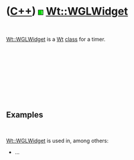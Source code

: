 



 

 

 

 

 

([C++](Cpp.md)) ![Wt](PicWt.png) [Wt::WGLWidget](CppWGLWidget.md)
===================================================================

 

[Wt::WGLWidget](CppWGLWidget.md) is a [Wt](CppWt.md)
[class](CppClass.md) for a timer.

 

 

 

 

 

Examples
--------

 

[Wt::WGLWidget](CppWGLWidget.md) is used in, among others:

-   ...

 

 

 

 

 





 



